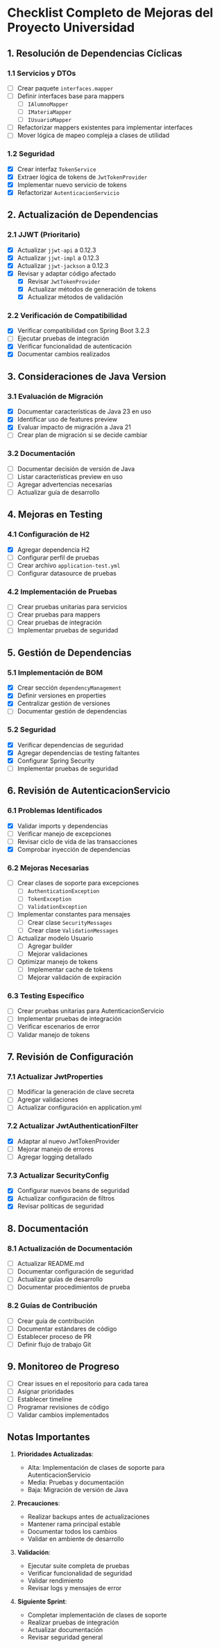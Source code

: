 # Checklist Completo de Mejoras del Proyecto Universidad

## 1. Resolución de Dependencias Cíclicas

### 1.1 Servicios y DTOs
- [ ] Crear paquete `interfaces.mapper`
- [ ] Definir interfaces base para mappers
    - [ ] `IAlumnoMapper`
    - [ ] `IMateriaMapper`
    - [ ] `IUsuarioMapper`
- [ ] Refactorizar mappers existentes para implementar interfaces
- [ ] Mover lógica de mapeo compleja a clases de utilidad

### 1.2 Seguridad
- [x] Crear interfaz `TokenService`
- [x] Extraer lógica de tokens de `JwtTokenProvider`
- [x] Implementar nuevo servicio de tokens
- [x] Refactorizar `AutenticacionServicio`

## 2. Actualización de Dependencias

### 2.1 JJWT (Prioritario)
- [x] Actualizar `jjwt-api` a 0.12.3
- [x] Actualizar `jjwt-impl` a 0.12.3
- [x] Actualizar `jjwt-jackson` a 0.12.3
- [x] Revisar y adaptar código afectado
    - [x] Revisar `JwtTokenProvider`
    - [x] Actualizar métodos de generación de tokens
    - [x] Actualizar métodos de validación

### 2.2 Verificación de Compatibilidad
- [x] Verificar compatibilidad con Spring Boot 3.2.3
- [ ] Ejecutar pruebas de integración
- [x] Verificar funcionalidad de autenticación
- [x] Documentar cambios realizados

## 3. Consideraciones de Java Version

### 3.1 Evaluación de Migración
- [x] Documentar características de Java 23 en uso
- [x] Identificar uso de features preview
- [x] Evaluar impacto de migración a Java 21
- [ ] Crear plan de migración si se decide cambiar

### 3.2 Documentación
- [ ] Documentar decisión de versión de Java
- [ ] Listar características preview en uso
- [ ] Agregar advertencias necesarias
- [ ] Actualizar guía de desarrollo

## 4. Mejoras en Testing

### 4.1 Configuración de H2
- [x] Agregar dependencia H2
- [ ] Configurar perfil de pruebas
- [ ] Crear archivo `application-test.yml`
- [ ] Configurar datasource de pruebas

### 4.2 Implementación de Pruebas
- [ ] Crear pruebas unitarias para servicios
- [ ] Crear pruebas para mappers
- [ ] Crear pruebas de integración
- [ ] Implementar pruebas de seguridad

## 5. Gestión de Dependencias

### 5.1 Implementación de BOM
- [x] Crear sección `dependencyManagement`
- [x] Definir versiones en properties
- [x] Centralizar gestión de versiones
- [ ] Documentar gestión de dependencias

### 5.2 Seguridad
- [x] Verificar dependencias de seguridad
- [x] Agregar dependencias de testing faltantes
- [x] Configurar Spring Security
- [ ] Implementar pruebas de seguridad

## 6. Revisión de AutenticacionServicio

### 6.1 Problemas Identificados
- [x] Validar imports y dependencias
- [ ] Verificar manejo de excepciones
- [ ] Revisar ciclo de vida de las transacciones
- [x] Comprobar inyección de dependencias

### 6.2 Mejoras Necesarias
- [ ] Crear clases de soporte para excepciones
    - [ ] `AuthenticationException`
    - [ ] `TokenException`
    - [ ] `ValidationException`
- [ ] Implementar constantes para mensajes
    - [ ] Crear clase `SecurityMessages`
    - [ ] Crear clase `ValidationMessages`
- [ ] Actualizar modelo Usuario
    - [ ] Agregar builder
    - [ ] Mejorar validaciones
- [ ] Optimizar manejo de tokens
    - [ ] Implementar cache de tokens
    - [ ] Mejorar validación de expiración

### 6.3 Testing Específico
- [ ] Crear pruebas unitarias para AutenticacionServicio
- [ ] Implementar pruebas de integración
- [ ] Verificar escenarios de error
- [ ] Validar manejo de tokens

## 7. Revisión de Configuración

### 7.1 Actualizar JwtProperties
- [ ] Modificar la generación de clave secreta
- [ ] Agregar validaciones
- [ ] Actualizar configuración en application.yml

### 7.2 Actualizar JwtAuthenticationFilter
- [x] Adaptar al nuevo JwtTokenProvider
- [ ] Mejorar manejo de errores
- [ ] Agregar logging detallado

### 7.3 Actualizar SecurityConfig
- [x] Configurar nuevos beans de seguridad
- [x] Actualizar configuración de filtros
- [x] Revisar políticas de seguridad

## 8. Documentación

### 8.1 Actualización de Documentación
- [ ] Actualizar README.md
- [ ] Documentar configuración de seguridad
- [ ] Actualizar guías de desarrollo
- [ ] Documentar procedimientos de prueba

### 8.2 Guías de Contribución
- [ ] Crear guía de contribución
- [ ] Documentar estándares de código
- [ ] Establecer proceso de PR
- [ ] Definir flujo de trabajo Git

## 9. Monitoreo de Progreso

- [ ] Crear issues en el repositorio para cada tarea
- [ ] Asignar prioridades
- [ ] Establecer timeline
- [ ] Programar revisiones de código
- [ ] Validar cambios implementados

## Notas Importantes

1. **Prioridades Actualizadas**:
    - Alta: Implementación de clases de soporte para AutenticacionServicio
    - Media: Pruebas y documentación
    - Baja: Migración de versión de Java

2. **Precauciones**:
    - Realizar backups antes de actualizaciones
    - Mantener rama principal estable
    - Documentar todos los cambios
    - Validar en ambiente de desarrollo

3. **Validación**:
    - Ejecutar suite completa de pruebas
    - Verificar funcionalidad de seguridad
    - Validar rendimiento
    - Revisar logs y mensajes de error

4. **Siguiente Sprint**:
    - Completar implementación de clases de soporte
    - Realizar pruebas de integración
    - Actualizar documentación
    - Revisar seguridad general